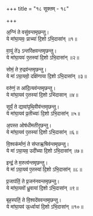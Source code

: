 +++
title = "१८ सूक्तम् - १८"

+++

अ॒ग्निं ते वसु॑वन्तमृछन्तु।  
ये मा॑घा॒यवः॒ प्राच्या॑ दि॒शो ऽभि॒दासा॑न् ॥१॥

वा॒युं ते॑३ ऽन्तरि॑क्षवन्तमृछन्तु।  
ये मा॑घा॒यवः॑ ए॒तस्या॑ दि॒शो ऽभि॒दासा॑न् ॥२॥

सोमं॒ ते रु॒द्रव॑न्तमृछन्तु।  
ये मा॑ ऽघा॒यवो॒ दक्षि॑णाया दि॒शो ऽभि॒दासा॑न् ॥३॥

वरु॑णं॒ त आ॑दि॒त्यव॑न्तमृछन्तु।  
ये मा॑घा॒यव॑ ए॒तस्या॑ दि॒शो ऽभि॑दासान् ॥४॥

सूर्यं॒ ते द्यावा॑पृथि॒वीव॑न्तमृछन्तु।  
ये मा॑घा॒यव॑ प्र॒तीच्याः॑ दि॒शो ऽभि॒दासा॑न् ॥५॥

अ॒पस्त ओष॑धीमतीरृछन्तु।  
ये मा॑घा॒यव॑ ए॒तस्या॑ दि॒शो ऽभि॒दासा॑न् ॥६॥

वि॒श्वक॑र्माणं॒ ते स॑प्तऋ॒षिव॑न्तमृछन्तु।  
ये मा॑ ऽघा॒यव॒ उदी॑च्या दि॒शो ऽभि॒दासा॑न् ॥७॥

इन्द्रं॒ ते म॒रुत्व॑न्तमृछन्तु।  
ये मा॑ ऽघा॒यव॑ ए॒तस्या॑ दि॒शो ऽभि॒दासा॑न् ॥८॥

प्र॒जाप॑तिं॒ ते प्र॒जन॑नवन्तमृछन्तु।  
ये मा॑घा॒यवो॑ ध्रु॒वाया॑ दि॒शो ऽभि॒दासा॑न् ॥९॥

बृह॒स्पतिं॒ ते वि॒श्वदे॑ववन्तमृछन्तु।  
ये मा॑घा॒यव॑ ऊ॒र्ध्वाया॑ दि॒शो ऽभि॒दासा॑न् ॥१०॥
